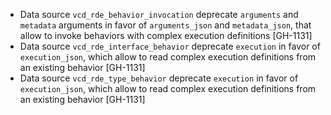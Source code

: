 * Data source `vcd_rde_behavior_invocation` deprecate `arguments` and `metadata` arguments in favor of `arguments_json` and
  `metadata_json`, that allow to invoke behaviors with complex execution definitions [GH-1131]
* Data source `vcd_rde_interface_behavior` deprecate `execution` in favor of `execution_json`, which allow to read
  complex execution definitions from an existing behavior [GH-1131]
* Data source `vcd_rde_type_behavior` deprecate `execution` in favor of `execution_json`, which allow to read
  complex execution definitions from an existing behavior [GH-1131]
